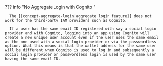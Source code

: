 ??? info "No Aggregate Login with Cognito "

      The [[concept-aggregate-login|aggregate login feature]] does not work for the third-party IAM providers such as Cognito.

      If a user has the same email ID registered with say a social login provider and with Cognito, logging into an app using Cognito will create a new unique user account even if the user uses the same email as the one used with a social login provider or via the passwordless option. What this means is that the wallet address for the same user will be different when Cognito is used to log in and subsequently a social login provider or passwordless login is used by the same user having the same email ID.
